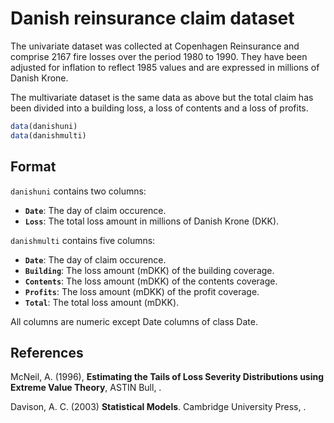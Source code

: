 # Danish reinsurance claim dataset

The univariate dataset was collected at Copenhagen Reinsurance and comprise 2167 fire losses over the period 1980 to 1990. They have been adjusted for inflation to reflect 1985 values and are expressed in millions of Danish Krone.

The multivariate dataset is the same data as above but the total claim has been divided into a building loss, a loss of contents and a loss of profits.

```r
data(danishuni)
data(danishmulti)
```

## Format

`danishuni` contains two columns:

- **`Date`**: The day of claim occurence.
- **`Loss`**: The total loss amount in millions of Danish Krone (DKK).

`danishmulti` contains five columns:

- **`Date`**: The day of claim occurence.
- **`Building`**: The loss amount (mDKK) of the building coverage.
- **`Contents`**: The loss amount (mDKK) of the contents coverage.
- **`Profits`**: The loss amount (mDKK) of the profit coverage.
- **`Total`**: The total loss amount (mDKK).

All columns are numeric except Date columns of class Date. 

## References

McNeil, A. (1996), **Estimating the Tails of Loss Severity Distributions using Extreme Value Theory**, ASTIN Bull, .

Davison, A. C. (2003) **Statistical Models**. Cambridge University Press, .

 
